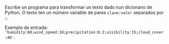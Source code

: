 Escribe un programa para transformar un texto dado nun dicionario de Python. O texto ten un número variable de pares `clave:valor` separados por `;`.

Exemplo de entrada: `'humidity:60;wind_speed:10;precipitation:0.2;visibility:15;cloud_cover:40'`.
